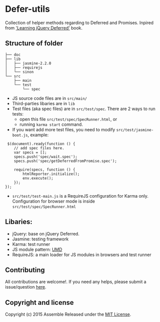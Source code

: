 # Defer-utils
Collection of helper methods regarding to Deferred and Promises.
Inpired from ['Learning jQuery Deferred'](http://techbus.safaribooksonline.com/book/web-development/jquery/9781449369385) book.

## Structure of folder
```
├── doc
├── lib
│   ├── jasmine-2.2.0
│   ├── requirejs
│   └── sinon
└── src
    ├── main
    └── test
        └── spec

```
* JS source code files are in `src/main/`
* Third-parties libaries are in `lib`
* Test files (aka spec files) are in `src/test/spec`. There are 2 ways to run tests:
    * open this file `src/test/spec/SpecRunner.html`, or
    * running `karma start` command.
* If you want add more test files, you need to modify `src/test/jasmine-boot.js`, example:

```
 $(document).ready(function () {
    // add spec files here.
    var specs = [];
    specs.push('spec/wait.spec');
    specs.push('spec/getDeferredFromPromise.spec');

    require(specs, function () {
        htmlReporter.initialize();
        env.execute();
    });
});
```

* `src/test/test-main.js` is a RequireJS configuration for Karma only. Configuration for browser mode is inside `src/test/spec/SpecRunner.html`


## Libaries:
* jQuery: base on jQuery Deferred.
* Jasmine: testing framework
* Karma: test runner
* JS module pattern: [UMD](https://github.com/umdjs/umd)
* RequireJS: a main loader for JS modules in browsers and test runner

## Contributing
All contributions are welcome!. If you need any helps, please submit a issue/question [here](/tung-dang/defer-utils/issues).

## Copyright and license
Copyright (c) 2015 Assemble
Released under the [MIT License](LICENSE-MIT).
